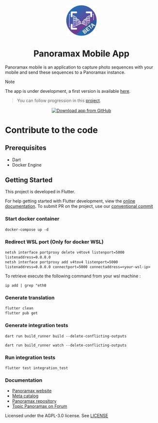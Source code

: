 <p align="center">
<img src="/assets/logo-mobile-app-beta.png" height="100"/>
</p>
<h1 align="center">Panoramax Mobile App</h1>

Panoramax mobile is an application to capture photo sequences with your mobile and send these sequences to a Panoramax instance.

> [!NOTE]
> The app is under development, a first version is available [here](https://github.com/nobelization/panoramax-mobile-app/releases/download/v1.2.1-beta/app-release-v1_2_1-beta.apk).

> You can follow progression in this [project](https://github.com/orgs/nobelization/projects/1).

<div align="center">
  <!--- <a href="https://f-droid.org/packages/app_id"> 
    <img src="https://fdroid.gitlab.io/artwork/badge/get-it-on.png" alt="Get it on F-Droid" height="80" align="center"/>
  </a>
  <!--- <a href="https://play.google.com/store/apps/app_id">
    <img src='https://play.google.com/intl/en_us/badges/static/images/badges/en_badge_web_generic.png' alt='Get it on Google Play' height="80" align="center"/>
  </a>
  <a href="https://apps.apple.com/us/app/app_id">
    <img src="assets/apple-appstore.svg" alt="Get it on App Store" height="60" align="center"/>
  </a>--->
  <a href="https://github.com/nobelization/panoramax-mobile-app/releases/latest/">
    <img src="https://user-images.githubusercontent.com/663460/26973090-f8fdc986-4d14-11e7-995a-e7c5e79ed925.png" alt="Download app from GitHub" height="80" align="center"/>
  </a>
</div>

# Contribute to the code

## Prerequisites
- Dart
- Docker Engine

## Getting Started

This project is developed in Flutter.

For help getting started with Flutter development, view the
[online documentation](https://docs.flutter.dev/).
To submit PR on the project, use our [conventional commit](https://www.conventionalcommits.org/en/v1.0.0/)

### Start docker container
```shell
docker-compose up -d
```

### Redirect WSL port (Only for docker WSL)
```shell
netsh interface portproxy delete v4tov4 listenport=5000 listenaddress=0.0.0.0
netsh interface portproxy add v4tov4 listenport=5000 listenaddress=0.0.0.0 connectport=5000 connectaddress=<your-wsl-ip>
```
To retrieve <your-wsl-ip> execute the following command from your wsl machine :
```shell
ip add | grep "eth0
```

### Generate translation
```shell
flutter clean
flutter pub get
```

### Generate integration tests
```shell  
dart run build_runner build --delete-conflicting-outputs
```

```shell  
dart run build_runner watch --delete-conflicting-outputs
```

### Run integration tests
```shell  
flutter test integration_test
```

### Documentation

- [Panoramax website](https://panoramax.fr/)
- [Meta catalog](https://api.panoramax.xyz/)
- [Panoramax repository](https://gitlab.com/panoramax/)
- [Topic Panoramax on Forum](https://forum.geocommuns.fr/c/panoramax/6)

Licensed under the AGPL-3.0 license. See [LICENSE](/LICENSE)

